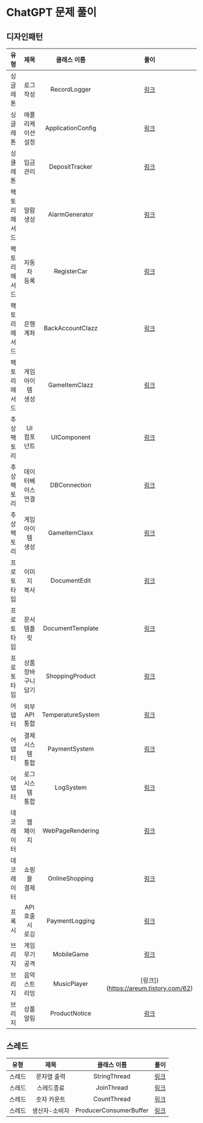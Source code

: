 # ChatGPT 문제 풀이

## 디자인패턴
 |   유형   |     제목      |      클래스 이름       |                 풀이                  |
|:------:|:-----------:|:-----------------:|:-----------------------------------:|
|  싱글레톤  |    로그 작성    |   RecordLogger    | [링크](https://areum.tistory.com/36)  |
|  싱글레톤  |  애플리케이션 설정  | ApplicationConfig | [링크](https://areum.tistory.com/43)  |
|  싱클레톤  |    입금 관리    |  DepositTracker   | [링크](https://areum.tistory.com/44)  |
| 팩토리메서드 |    알람 생성    |  AlarmGenerator   | [링크](https://areum.tistory.com/45)  |
| 팩토리메서드 |   자동차 등록    |    RegisterCar    | [링크](https://areum.tistory.com/46)  |
| 팩토리메서드 |    은행계좌     | BackAccountClazz  | [링크](https://areum.tistory.com/47)  |
| 팩토리메서드 |  게임 아이템 생성  |   GameItemClazz   | [링크](https://areum.tistory.com/48)  |
| 추상 팩토리 |   UI 컴포넌트   |    UIComponent    | [링크](https://areum.tistory.com/49)  |
| 추상 팩토리 |  데이터베이스 연결  |   DBConnection    | [링크](https://areum.tistory.com/50)  |
| 추상 팩토리 |  게임아이템 생성   |   GameItemClaxx   | [링크](https://areum.tistory.com/51)  |
| 프로토타입  |   이미지 복사    |   DocumentEdit    | [링크](https://areum.tistory.com/52)  |
| 프로토타입  |   문서 템플릿    | DocumentTemplate  | [링크](https://areum.tistory.com/53)  |
| 프로토타입  | 상품 장바구니 담기  |  ShoppingProduct  | [링크](https://areum.tistory.com/54)  |
|  어댑터   |  외부 API 통합  | TemperatureSystem | [링크](https://areum.tistory.com/55)  |
|  어댑터   |  결제 시스템 통합  |   PaymentSystem   | [링크](https://areum.tistory.com/56)  |
|  어댑터   |  로그 시스템 통합  |     LogSystem     | [링크](https://areum.tistory.com/57)  |
| 데코레이터  |    웹 페이지    | WebPageRendering  | [링크](https://areum.tistory.com/58)  |
| 데코레이터  |   쇼핑몰 결제    |  OnlineShopping   | [링크](https://areum.tistory.com/59)  |
|  프록시   | API 호출 시 로깅 |  PaymentLogging   | [링크](https://areum.tistory.com/60)  |
|  브리지   |  게임 무기 공격   |    MobileGame     | [링크](https://areum.tistory.com/61)  |
|  브리지   |   음악 스트리밍   |    MusicPlayer    | [링크])(https://areum.tistory.com/62) |
|  브리지   |    상품 알림    |   ProductNotice   | [링크](https://areum.tistory.com/63)  |


## 스레드
|   유형   |     제목     |         클래스 이름         |                 풀이                  |
|:------:|:----------:|:----------------------:|:-----------------------------------:|
|  스레드   |   문자열 출력   |      StringThread      | [링크](https://areum.tistory.com/37)  |
|  스레드   |   스레드종료    |       JoinThread       | [링크](https://areum.tistory.com/39)  |
|  스레드   |   숫자 카운트   |      CountThread       | [링크](https://areum.tistory.com/41)  |
|  스레드   |  생산자-소비자   | ProducerConsumerBuffer | [링크](https://areum.tistory.com/42)  |